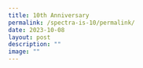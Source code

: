 ```yaml
---
title: 10th Anniversary
permalink: /spectra-is-10/permalink/
date: 2023-10-08
layout: post
description: ""
image: ""
---
```

